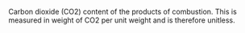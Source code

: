 ﻿Carbon dioxide (CO2) content of the products of combustion. This is measured in weight of CO2 per unit weight and is therefore unitless.